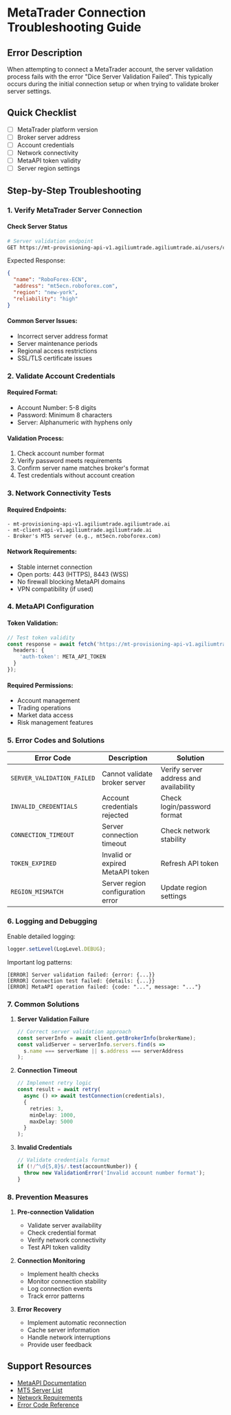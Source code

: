 # MetaTrader Connection Troubleshooting Guide

## Error Description
When attempting to connect a MetaTrader account, the server validation process fails with the error "Dice Server Validation Failed". This typically occurs during the initial connection setup or when trying to validate broker server settings.

## Quick Checklist
- [ ] MetaTrader platform version
- [ ] Broker server address
- [ ] Account credentials
- [ ] Network connectivity
- [ ] MetaAPI token validity
- [ ] Server region settings

## Step-by-Step Troubleshooting

### 1. Verify MetaTrader Server Connection

#### Check Server Status
```bash
# Server validation endpoint
GET https://mt-provisioning-api-v1.agiliumtrade.agiliumtrade.ai/users/current/servers/mt5
```

Expected Response:
```json
{
  "name": "RoboForex-ECN",
  "address": "mt5ecn.roboforex.com",
  "region": "new-york",
  "reliability": "high"
}
```

#### Common Server Issues:
- Incorrect server address format
- Server maintenance periods
- Regional access restrictions
- SSL/TLS certificate issues

### 2. Validate Account Credentials

#### Required Format:
- Account Number: 5-8 digits
- Password: Minimum 8 characters
- Server: Alphanumeric with hyphens only

#### Validation Process:
1. Check account number format
2. Verify password meets requirements
3. Confirm server name matches broker's format
4. Test credentials without account creation

### 3. Network Connectivity Tests

#### Required Endpoints:
```plaintext
- mt-provisioning-api-v1.agiliumtrade.agiliumtrade.ai
- mt-client-api-v1.agiliumtrade.agiliumtrade.ai
- Broker's MT5 server (e.g., mt5ecn.roboforex.com)
```

#### Network Requirements:
- Stable internet connection
- Open ports: 443 (HTTPS), 8443 (WSS)
- No firewall blocking MetaAPI domains
- VPN compatibility (if used)

### 4. MetaAPI Configuration

#### Token Validation:
```typescript
// Test token validity
const response = await fetch('https://mt-provisioning-api-v1.agiliumtrade.agiliumtrade.ai/users/current/accounts', {
  headers: {
    'auth-token': META_API_TOKEN
  }
});
```

#### Required Permissions:
- Account management
- Trading operations
- Market data access
- Risk management features

### 5. Error Codes and Solutions

| Error Code | Description | Solution |
|------------|-------------|----------|
| `SERVER_VALIDATION_FAILED` | Cannot validate broker server | Verify server address and availability |
| `INVALID_CREDENTIALS` | Account credentials rejected | Check login/password format |
| `CONNECTION_TIMEOUT` | Server connection timeout | Check network stability |
| `TOKEN_EXPIRED` | Invalid or expired MetaAPI token | Refresh API token |
| `REGION_MISMATCH` | Server region configuration error | Update region settings |

### 6. Logging and Debugging

Enable detailed logging:
```typescript
logger.setLevel(LogLevel.DEBUG);
```

Important log patterns:
```plaintext
[ERROR] Server validation failed: {error: {...}}
[ERROR] Connection test failed: {details: {...}}
[ERROR] MetaAPI operation failed: {code: "...", message: "..."}
```

### 7. Common Solutions

1. **Server Validation Failure**
   ```typescript
   // Correct server validation approach
   const serverInfo = await client.getBrokerInfo(brokerName);
   const validServer = serverInfo.servers.find(s => 
     s.name === serverName || s.address === serverAddress
   );
   ```

2. **Connection Timeout**
   ```typescript
   // Implement retry logic
   const result = await retry(
     async () => await testConnection(credentials),
     {
       retries: 3,
       minDelay: 1000,
       maxDelay: 5000
     }
   );
   ```

3. **Invalid Credentials**
   ```typescript
   // Validate credentials format
   if (!/^\d{5,8}$/.test(accountNumber)) {
     throw new ValidationError('Invalid account number format');
   }
   ```

### 8. Prevention Measures

1. **Pre-connection Validation**
   - Validate server availability
   - Check credential format
   - Verify network connectivity
   - Test API token validity

2. **Connection Monitoring**
   - Implement health checks
   - Monitor connection stability
   - Log connection events
   - Track error patterns

3. **Error Recovery**
   - Implement automatic reconnection
   - Cache server information
   - Handle network interruptions
   - Provide user feedback

## Support Resources

- [MetaAPI Documentation](https://metaapi.cloud/docs/client/)
- [MT5 Server List](https://www.metatrader5.com/en/trading-platform/help/start_advanced/server)
- [Network Requirements](https://www.metatrader5.com/en/terminal/help/start_advanced/installation#system)
- [Error Code Reference](https://metaapi.cloud/docs/client/errors/)
